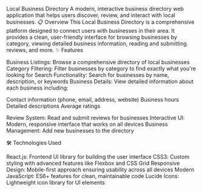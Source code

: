 Local Business Directory
A modern, interactive business directory web application that helps users discover, review, and interact with local businesses.
📋 Overview
This Local Business Directory is a comprehensive platform designed to connect users with businesses in their area. It provides a clean, user-friendly interface for browsing businesses by category, viewing detailed business information, reading and submitting reviews, and more.
✨ Features

Business Listings: Browse a comprehensive directory of local businesses
Category Filtering: Filter businesses by category to find exactly what you're looking for
Search Functionality: Search for businesses by name, description, or keywords
Business Details: View detailed information about each business including:

Contact information (phone, email, address, website)
Business hours
Detailed descriptions
Average ratings


Review System: Read and submit reviews for businesses
Interactive UI: Modern, responsive interface that works on all devices
Business Management: Add new businesses to the directory

🛠️ Technologies Used

React.js: Frontend UI library for building the user interface
CSS3: Custom styling with advanced features like Flexbox and CSS Grid
Responsive Design: Mobile-first approach ensuring usability across all devices
Modern JavaScript: ES6+ features for clean, maintainable code
Lucide Icons: Lightweight icon library for UI elements
